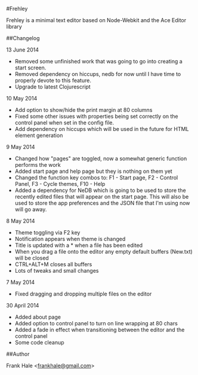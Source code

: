 #Frehley

Frehley is a minimal text editor based on Node-Webkit and the Ace Editor library

##Changelog

13 June 2014

- Removed some unfinished work that was going to go into creating a start screen.
- Removed dependency on hiccups, nedb for now until I have time to properly devote
  to this feature.
- Upgrade to latest Clojurescript

10 May 2014

- Add option to show/hide the print margin at 80 columns
- Fixed some other issues with properties being set correctly on the control panel
  when set in the config file.
- Add dependency on hiccups which will be used in the future for HTML element generation

9 May 2014

- Changed how "pages" are toggled, now a somewhat generic function performs the work
- Added start page and help page but they is nothing on them yet
- Changed the function key combos to: F1 - Start page, F2 - Control Panel, F3 - Cycle themes, F10 - Help
- Added a dependency for NeDB which is going to be used to store the recently edited files that
  will appear on the start page. This will also be used to store the app preferences and the JSON file
  that I'm using now will go away.

8 May 2014

- Theme toggling via F2 key
- Notification appears when theme is changed
- Title is updated with a * when a file has been edited
- When you drag a file onto the editor any empty default buffers (New.txt) will be closed
- CTRL+ALT+M closes all buffers
- Lots of tweaks and small changes

7 May 2014

- Fixed dragging and dropping multiple files on the editor

30 April 2014

- Added about page
- Added option to control panel to turn on line wrapping at 80 chars
- Added a fade in effect when transitioning between the editor and the control panel
- Some code cleanup

##Author

Frank Hale &lt;frankhale@gmail.com&gt;